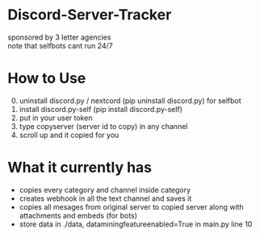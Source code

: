 # Discord-Server-Tracker
sponsored by 3 letter agencies\
note that selfbots cant run 24/7

# How to Use
0. uninstall discord.py / nextcord (pip uninstall discord.py) for selfbot
1. install discord.py-self (pip install discord.py-self)
2. put in your user token
3. type copyserver (server id to copy) in any channel
4. scroll up and it copied for you

# What it currently has
- copies every category and channel inside category
- creates webhook in all the text channel and saves it
- copies all mesages from original server to copied server along with attachments and embeds (for bots)
- store data in ./data, dataminingfeatureenabled=True in main.py line 10
